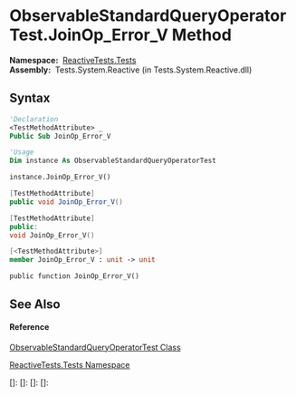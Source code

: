 # ObservableStandardQueryOperatorTest.JoinOp\_Error\_V Method

**Namespace:**  [ReactiveTests.Tests](ReactiveTests.Tests\ReactiveTests.Tests.md)  
**Assembly:**  Tests.System.Reactive (in Tests.System.Reactive.dll)

## Syntax

```vb
'Declaration
<TestMethodAttribute> _
Public Sub JoinOp_Error_V
```

```vb
'Usage
Dim instance As ObservableStandardQueryOperatorTest

instance.JoinOp_Error_V()
```

```csharp
[TestMethodAttribute]
public void JoinOp_Error_V()
```

```c++
[TestMethodAttribute]
public:
void JoinOp_Error_V()
```

```fsharp
[<TestMethodAttribute>]
member JoinOp_Error_V : unit -> unit 
```

```jscript
public function JoinOp_Error_V()
```

## See Also

#### Reference

[ObservableStandardQueryOperatorTest Class](ObservableStandardQueryOperatorTest\ObservableStandardQueryOperatorTest.md)

[ReactiveTests.Tests Namespace](ReactiveTests.Tests\ReactiveTests.Tests.md)

[]: 
[]: 
[]: 
[]: 